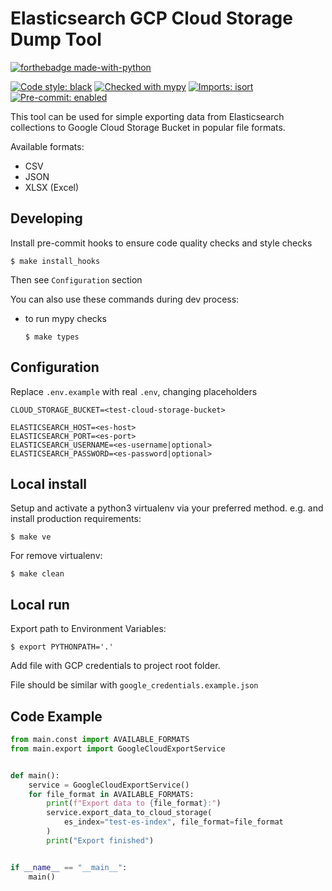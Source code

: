 Elasticsearch GCP Cloud Storage Dump Tool
====================

[![forthebadge made-with-python](http://ForTheBadge.com/images/badges/made-with-python.svg)](https://www.python.org/)

[![Code style: black](https://img.shields.io/badge/code%20style-black-000000.svg)](https://github.com/psf/black)
[![Checked with mypy](http://www.mypy-lang.org/static/mypy_badge.svg)](http://mypy-lang.org/)
[![Imports: isort](https://img.shields.io/badge/%20imports-isort-%231674b1?style=flat&labelColor=ef8336)](https://pycqa.github.io/isort/)
[![Pre-commit: enabled](https://img.shields.io/badge/pre--commit-enabled-brightgreen?logo=pre-commit&logoColor=white&style=flat)](https://github.com/pre-commit/pre-commit)

This tool can be used for simple exporting data from Elasticsearch collections to Google Cloud Storage Bucket in popular file formats.

Available formats:
* CSV
* JSON
* XLSX (Excel)

Developing
-----------

Install pre-commit hooks to ensure code quality checks and style checks


    $ make install_hooks

Then see `Configuration` section

You can also use these commands during dev process:

- to run mypy checks


      $ make types

Configuration
--------------

Replace `.env.example` with real `.env`, changing placeholders

```
CLOUD_STORAGE_BUCKET=<test-cloud-storage-bucket>

ELASTICSEARCH_HOST=<es-host>
ELASTICSEARCH_PORT=<es-port>
ELASTICSEARCH_USERNAME=<es-username|optional>
ELASTICSEARCH_PASSWORD=<es-password|optional>
```

Local install
-------------

Setup and activate a python3 virtualenv via your preferred method. e.g. and install production requirements:


    $ make ve

For remove virtualenv:


    $ make clean


Local run
-------------
Export path to Environment Variables:


    $ export PYTHONPATH='.'

Add file with GCP credentials to project root folder.

File should be similar with `google_credentials.example.json`

Code Example
-------------
```python
from main.const import AVAILABLE_FORMATS
from main.export import GoogleCloudExportService


def main():
    service = GoogleCloudExportService()
    for file_format in AVAILABLE_FORMATS:
        print(f"Export data to {file_format}:")
        service.export_data_to_cloud_storage(
            es_index="test-es-index", file_format=file_format
        )
        print("Export finished")


if __name__ == "__main__":
    main()

```
